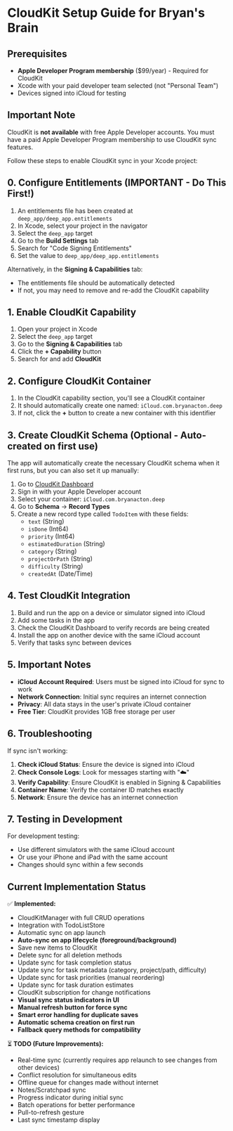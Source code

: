 # CloudKit Setup Guide for Bryan's Brain

## Prerequisites

- **Apple Developer Program membership** ($99/year) - Required for CloudKit
- Xcode with your paid developer team selected (not "Personal Team")
- Devices signed into iCloud for testing

## Important Note

CloudKit is **not available** with free Apple Developer accounts. You must have a paid Apple Developer Program membership to use CloudKit sync features.

Follow these steps to enable CloudKit sync in your Xcode project:

## 0. Configure Entitlements (IMPORTANT - Do This First!)

1. An entitlements file has been created at `deep_app/deep_app.entitlements`
2. In Xcode, select your project in the navigator
3. Select the `deep_app` target
4. Go to the **Build Settings** tab
5. Search for "Code Signing Entitlements"
6. Set the value to `deep_app/deep_app.entitlements`

Alternatively, in the **Signing & Capabilities** tab:
- The entitlements file should be automatically detected
- If not, you may need to remove and re-add the CloudKit capability

## 1. Enable CloudKit Capability

1. Open your project in Xcode
2. Select the `deep_app` target
3. Go to the **Signing & Capabilities** tab
4. Click the **+ Capability** button
5. Search for and add **CloudKit**

## 2. Configure CloudKit Container

1. In the CloudKit capability section, you'll see a CloudKit container
2. It should automatically create one named: `iCloud.com.bryanacton.deep`
3. If not, click the **+** button to create a new container with this identifier

## 3. Create CloudKit Schema (Optional - Auto-created on first use)

The app will automatically create the necessary CloudKit schema when it first runs, but you can also set it up manually:

1. Go to [CloudKit Dashboard](https://icloud.developer.apple.com/)
2. Sign in with your Apple Developer account
3. Select your container: `iCloud.com.bryanacton.deep`
4. Go to **Schema** → **Record Types**
5. Create a new record type called `TodoItem` with these fields:
   - `text` (String)
   - `isDone` (Int64)
   - `priority` (Int64)
   - `estimatedDuration` (String)
   - `category` (String)
   - `projectOrPath` (String)
   - `difficulty` (String)
   - `createdAt` (Date/Time)

## 4. Test CloudKit Integration

1. Build and run the app on a device or simulator signed into iCloud
2. Add some tasks in the app
3. Check the CloudKit Dashboard to verify records are being created
4. Install the app on another device with the same iCloud account
5. Verify that tasks sync between devices

## 5. Important Notes

- **iCloud Account Required**: Users must be signed into iCloud for sync to work
- **Network Connection**: Initial sync requires an internet connection
- **Privacy**: All data stays in the user's private iCloud container
- **Free Tier**: CloudKit provides 1GB free storage per user

## 6. Troubleshooting

If sync isn't working:

1. **Check iCloud Status**: Ensure the device is signed into iCloud
2. **Check Console Logs**: Look for messages starting with "☁️" 
3. **Verify Capability**: Ensure CloudKit is enabled in Signing & Capabilities
4. **Container Name**: Verify the container ID matches exactly
5. **Network**: Ensure the device has an internet connection

## 7. Testing in Development

For development testing:
- Use different simulators with the same iCloud account
- Or use your iPhone and iPad with the same account
- Changes should sync within a few seconds

## Current Implementation Status

✅ **Implemented:**
- CloudKitManager with full CRUD operations
- Integration with TodoListStore
- Automatic sync on app launch
- **Auto-sync on app lifecycle (foreground/background)**
- Save new items to CloudKit
- Delete sync for all deletion methods
- Update sync for task completion status
- Update sync for task metadata (category, project/path, difficulty)
- Update sync for task priorities (manual reordering)
- Update sync for task duration estimates
- CloudKit subscription for change notifications
- **Visual sync status indicators in UI**
- **Manual refresh button for force sync**
- **Smart error handling for duplicate saves**
- **Automatic schema creation on first run**
- **Fallback query methods for compatibility**

⏳ **TODO (Future Improvements):**
- Real-time sync (currently requires app relaunch to see changes from other devices)
- Conflict resolution for simultaneous edits
- Offline queue for changes made without internet
- Notes/Scratchpad sync 
- Progress indicator during initial sync
- Batch operations for better performance
- Pull-to-refresh gesture
- Last sync timestamp display 